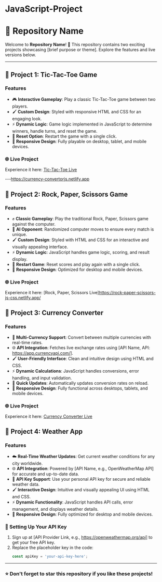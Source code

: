 ﻿# JavaScript-Project
# 📂 Repository Name

Welcome to **Repository Name**! 🚀 This repository contains two exciting projects showcasing [brief purpose or theme]. Explore the features and live versions below.

---

## 🌟 Project 1: **Tic-Tac-Toe Game**

### Features
- 🎮 **Interactive Gameplay**: Play a classic Tic-Tac-Toe game between two players.
- 🖌️ **Custom Design**: Styled with responsive HTML and CSS for an engaging look.
- ⚡ **Dynamic Logic**: Game logic implemented in JavaScript to determine winners, handle turns, and reset the game.
- 🔄 **Reset Option**: Restart the game with a single click.
- 📱 **Responsive Design**: Fully playable on desktop, tablet, and mobile devices.

### 🌐 Live Project
Experience it here: [Tic-Tac-Toe Live](https://tik-tac-toejs.netlify.app/)


---https://currency-convertorjs.netlify.app

## 🌟 Project 2: **Rock, Paper, Scissors Game**

### Features
- ✊ **Classic Gameplay**: Play the traditional Rock, Paper, Scissors game against the computer.
- 🤖 **AI Opponent**: Randomized computer moves to ensure every match is unique.
- 🖌️ **Custom Design**: Styled with HTML and CSS for an interactive and visually appealing interface.
- ⚡ **Dynamic Logic**: JavaScript handles game logic, scoring, and result display.
- 🔄 **Restart Game**: Reset scores and play again with a single click.
- 📱 **Responsive Design**: Optimized for desktop and mobile devices.

### 🌐 Live Project
Experience it here: [Rock, Paper, Scissors Live]https://rock-paper-scissors-js-css.netlify.app/


## 🌟 Project 3: **Currency Converter**

### Features
- 💱 **Multi-Currency Support**: Convert between multiple currencies with real-time rates.
- 🌐 **API Integration**: Fetches live exchange rates using [API Name, API: https://app.currencyapi.com/].
- 🖌️ **User-Friendly Interface**: Clean and intuitive design using HTML and CSS.
- ⚡ **Dynamic Calculations**: JavaScript handles conversions, error handling, and input validation.
- 🔄 **Quick Updates**: Automatically updates conversion rates on reload.
- 📱 **Responsive Design**: Fully functional across desktops, tablets, and mobile devices.

### 🌐 Live Project
Experience it here: [Currency Converter Live](https://currency-convertorjs.netlify.app/)

## 🌟 Project 4: **Weather App**

### Features
- ☁️ **Real-Time Weather Updates**: Get current weather conditions for any city worldwide.
- 🌐 **API Integration**: Powered by [API Name, e.g., OpenWeatherMap API] for accurate and up-to-date data.
- 🔑 **API Key Support**: Use your personal API key for secure and reliable weather data.
- 🖌️ **Interactive Design**: Intuitive and visually appealing UI using HTML and CSS.
- ⚡ **Dynamic Functionality**: JavaScript handles API calls, error management, and displays weather details.
- 📱 **Responsive Design**: Fully optimized for desktop and mobile devices.

### 🔑 Setting Up Your API Key
1. Sign up at [API Provider Link, e.g., https://openweathermap.org/api] to get your free API key.
2. Replace the placeholder key in the code:  
   ```javascript
   const apiKey = 'your-api-key-here';

---

### ⭐ Don't forget to star this repository if you like these projects!

